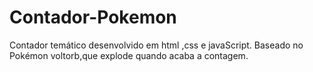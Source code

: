 # Contador-Pokemon
Contador temático desenvolvido em html ,css e javaScript. Baseado no Pokémon voltorb,que explode quando acaba a contagem.

